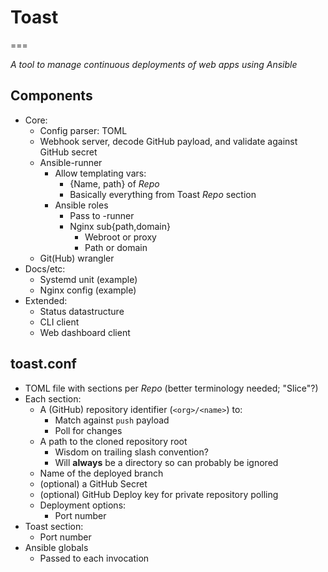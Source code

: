 # Toast
===

*A tool to manage continuous deployments of web apps using Ansible*

## Components
 - Core:
   - Config parser: TOML
   - Webhook server, decode GitHub payload, and validate against GitHub secret
   - Ansible-runner
     - Allow templating vars:
       - {Name, path} of *Repo*
       - Basically everything from Toast *Repo* section
     - Ansible roles
       - Pass to -runner
       - Nginx sub{path,domain}
         - Webroot or proxy
         - Path or domain
   - Git(Hub) wrangler
 - Docs/etc:
   - Systemd unit (example)
   - Nginx config (example)
 - Extended:
   - Status datastructure
   - CLI client
   - Web dashboard client

## toast.conf
 - TOML file with sections per *Repo* (better terminology needed; "Slice"?)
 - Each section:
   - A (GitHub) repository identifier (`<org>/<name>`) to:
     - Match against `push` payload
     - Poll for changes
   - A path to the cloned repository root
     - Wisdom on trailing slash convention? 
     - Will **always** be a directory so can probably be ignored
   - Name of the deployed branch
   - (optional) a GitHub Secret
   - (optional) GitHub Deploy key for private repository polling
   - Deployment options:
     - Port number
 - Toast section:
   - Port number
 - Ansible globals
   - Passed to each invocation